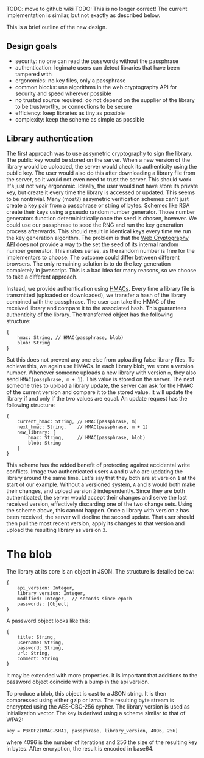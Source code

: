 TODO: move to github wiki
TODO: This is no longer correct! The current implementation is similar, but not exactly as described below.

This is a brief outline of the new design.

Design goals
------------
- security: no one can read the passwords without the passphrase
- authentication: legimate users can detect libraries that have been tampered with
- ergonomics: no key files, only a passphrase
- common blocks: use algorithms in the web cryptography API for security and speed wherever possible
- no trusted source required: do not depend on the supplier of the library to be trustworthy, or connections to be secure
- efficiency: keep libraries as tiny as possible
- complexity: keep the scheme as simple as possible

Library authentication
----------------------
The first approach was to use assymetric cryptography to sign the library. The public key would be stored on the server. When a new version of the library would be uploaded, the server would check its authenticity using the public key. The user would also do this after downloading a library file from the server, so it would not even need to trust the server. This should work. It's just not very ergonomic. Ideally, the user would not have store its private key, but create it every time the library is accessed or updated. This seems to be nontrivial. Many (most?) assymetric verification schemes can't just create a key pair from a passphrase or string of bytes. Schemes like RSA create their keys using a pseudo random number generator. Those number generators function deterministically once the seed is chosen, however. We could use our passphrase to seed the RNG and run the key generation process afterwards. This should result in identical keys every time we run the key generation algorithm. The problem is that the [Web Cryptography API](http://www.w3.org/TR/WebCryptoAPI) does not provide a way to the set the seed of its internal random number generator. This makes sense, as the random number is free for the implementors to choose. The outcome could differ between different browsers. The only remaining solution is to do the key generation completely in javascript. This is a bad idea for many reasons, so we choose to take a different approach.

Instead, we provide authentication using [HMACs](https://en.wikipedia.org/wiki/Hash-based_message_authentication_code). Every time a library file is transmitted (uploaded or downloaded), we transfer a hash of the library combined with the passphrase. The user can take the HMAC of the received library and compare it to the associated hash. This guarantees authenticity of the library. The transferred object has the following structure:

    {
        hmac: String, // HMAC(passphrase, blob)
        blob: String
    }

But this does not prevent any one else from uploading false library files. To achieve this, we again use HMACs. In each library blob, we store a version number. Whenever someone uploads a new library with version `m`, they also send `HMAC(passphrase, m + 1)`. This value is stored on the server. The next someone tries to upload a library update, the server can ask for the HMAC of the current version and compare it to the stored value. It will update the library if and only if the two values are equal. An update request has the following structure:

    {
        current_hmac: String, // HMAC(passphrase, m)
        next_hmac: String,    // HMAC(passphrase, m + 1)
        new_library: {
            hmac: String,     // HMAC(passphrase, blob)
            blob: String
        }
    }

This scheme has the added benefit of protecting against accidental write conflicts. Image two authenticated users `A` and `B` who are updating the library around the same time. Let's say that they both are at version `1` at the start of our example. Without a versioned system, `A` and `B` would both make their changes, and upload version `2` independently. Since they are both authenticated, the server would accept their changes and serve the last received version, effectively discarding one of the two change sets. Using the scheme above, this cannot happen. Once a library with version `2` has been received, the server will decline the second update. That user should then pull the most recent version, apply its changes to that version and upload the resulting library as version `3`.

The blob
========

The library at its core is an object in JSON. The structure is detailed below:

    {
        api_version: Integer,
        library_version: Integer,
        modified: Integer,  // seconds since epoch
        passwords: [Object]
    }

A password object looks like this:

    {
        title: String,
        username: String,
        password: String,
        url: String,
        comment: String
    }

It may be extended with more properties. It is important that additions to the password object coincide with a bump in the api version.

To produce a blob, this object is cast to a JSON string. It is then compressed using either gzip or lzma. The resulting byte stream is encrypted using the AES-CBC-256 cypher. The library version is used as initialization vector. The key is derived using a scheme similar to that of WPA2:

    key = PBKDF2(HMAC−SHA1, passphrase, library_version, 4096, 256)
    
where 4096 is the number of iterations and 256 the size of the resulting key in bytes. After encryption, the result is encoded in base64.

